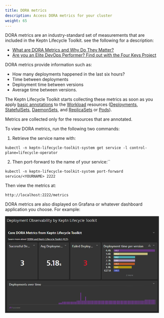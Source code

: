 ```yaml
---
title: DORA metrics
description: Access DORA metrics for your cluster
weight: 65
---
```


DORA metrics are an industry-standard set of measurements
that are included in the Keptn Lifecycle Toolkit.
see the following for a description:

- [What are DORA Metrics and Why Do They Matter?](https://codeclimate.com/blog/dora-metrics)
- [Are you an Elite DevOps Performer?
   Find out with the Four Keys Project](https://cloud.google.com/blog/products/devops-sre/using-the-four-keys-to-measure-your-devops-performance)

DORA metrics provide information such as:

- How many deployments happened in the last six hours?
- Time between deployments
- Deployment time between versions
- Average time between versions.

The Keptn Lifecycle Toolkit starts collecting these metrics
as soon as you apply
[basic annotations](../integrate/#basic-annotations)
to the
[Workload](https://kubernetes.io/docs/concepts/workloads/)
resources
([Deployments](https://kubernetes.io/docs/concepts/workloads/controllers/deployment/),
[StatefulSets](https://kubernetes.io/docs/concepts/workloads/controllers/statefulset/),
[DaemonSets](https://kubernetes.io/docs/concepts/workloads/controllers/daemonset/),
and
[ReplicaSets](https://kubernetes.io/docs/concepts/workloads/controllers/replicaset/)
or
[Pods](https://kubernetes.io/docs/concepts/workloads/pods/)).

Metrics are collected only for the resources that are annotated.

To view DORA metrics, run the following two commands:

1. Retrieve the service name with:

```shell
kubectl -n keptn-lifecycle-toolkit-system get service -l control-plane=lifecycle-operator
```

2. Then port-forward to the name of your service:``
```shell
kubectl -n keptn-lifecycle-toolkit-system port-forward service/<YOURNAME> 2222
```

Then view the metrics at:

```shell
http://localhost:2222/metrics
```

DORA metrics are also displayed on Grafana
or whatever dashboard application you choose.
For example:

![DORA metrics](assets/dynatrace_dora_dashboard.png)
